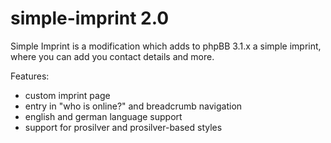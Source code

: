 simple-imprint 2.0
==============

Simple Imprint is a modification which adds to phpBB 3.1.x a simple imprint, where you can add you contact details and more.

Features:
- custom imprint page
- entry in "who is online?" and breadcrumb navigation
- english and german language support
- support for prosilver and prosilver-based styles